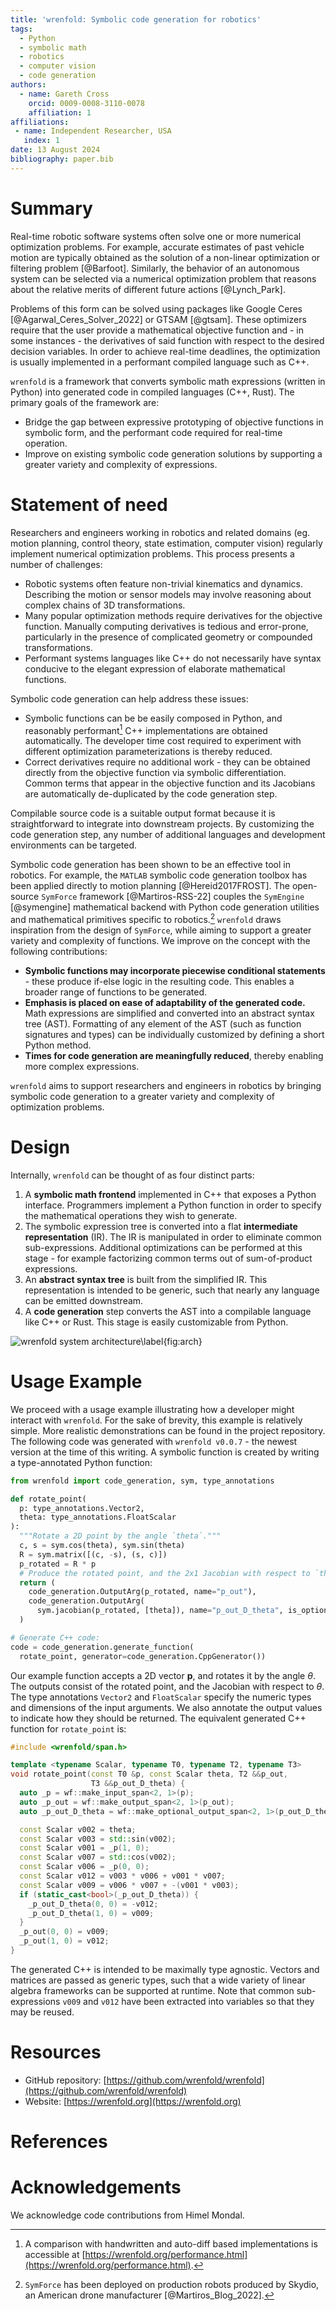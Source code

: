 ```yaml
---
title: 'wrenfold: Symbolic code generation for robotics'
tags:
  - Python
  - symbolic math
  - robotics
  - computer vision
  - code generation
authors:
  - name: Gareth Cross
    orcid: 0009-0008-3110-0078
    affiliation: 1
affiliations:
 - name: Independent Researcher, USA
   index: 1
date: 13 August 2024
bibliography: paper.bib
---
```


# Summary

Real-time robotic software systems often solve one or more numerical optimization problems. For example, accurate estimates of past vehicle motion are typically obtained as the solution of a non-linear optimization or filtering problem [@Barfoot]. Similarly, the behavior of an autonomous system can be selected via a numerical optimization problem that reasons about the relative merits of different future actions [@Lynch_Park].

Problems of this form can be solved using packages like Google Ceres [@Agarwal_Ceres_Solver_2022] or GTSAM [@gtsam]. These optimizers require that the user provide a mathematical objective function and - in some instances - the derivatives of said function with respect to the desired decision variables. In order to achieve real-time deadlines, the optimization is usually implemented in a performant compiled language such as C++.

`wrenfold` is a framework that converts symbolic math expressions (written in Python) into generated code in compiled languages (C++, Rust). The primary goals of the framework are:

* Bridge the gap between expressive prototyping of objective functions in symbolic form, and the performant code required for real-time operation.
* Improve on existing symbolic code generation solutions by supporting a greater variety and complexity of expressions.

# Statement of need

Researchers and engineers working in robotics and related domains (eg. motion planning, control theory, state estimation, computer vision) regularly implement numerical optimization problems. This process presents a number of challenges:

* Robotic systems often feature non-trivial kinematics and dynamics. Describing the motion or sensor models may involve reasoning about complex chains of 3D transformations.
* Many popular optimization methods require derivatives for the objective function. Manually computing derivatives is tedious and error-prone, particularly in the presence of complicated geometry or compounded transformations.
* Performant systems languages like C++ do not necessarily have syntax conducive to the elegant expression of elaborate mathematical functions.

Symbolic code generation can help address these issues:

* Symbolic functions can be be easily composed in Python, and reasonably performant[^1] C++ implementations are obtained automatically. The developer time cost required to experiment with different optimization parameterizations is thereby reduced.
* Correct derivatives require no additional work - they can be obtained directly from the objective function via symbolic differentiation. Common terms that appear in the objective function and its Jacobians are automatically de-duplicated by the code generation step.

Compilable source code is a suitable output format because it is straightforward to integrate into downstream projects. By customizing the code generation step, any number of additional languages and development environments can be targeted.

[^1]: A comparison with handwritten and auto-diff based implementations is accessible at [https://wrenfold.org/performance.html](https://wrenfold.org/performance.html).

Symbolic code generation has been shown to be an effective tool in robotics. For example, the `MATLAB` symbolic code generation toolbox has been applied directly to motion planning [@Hereid2017FROST]. The open-source `SymForce` framework [@Martiros-RSS-22]  couples the `SymEngine` [@symengine] mathematical backend with Python code generation utilities and mathematical primitives specific to robotics.[^2] `wrenfold` draws inspiration from the design of `SymForce`, while aiming to support a greater variety and complexity of functions. We improve on the concept with the following contributions:

* **Symbolic functions may incorporate piecewise conditional statements** - these produce if-else logic in the resulting code. This enables a broader range of functions to be generated.
* **Emphasis is placed on ease of adaptability of the generated code.** Math expressions are simplified and converted into an abstract syntax tree (AST). Formatting of any element of the AST (such as function signatures and types) can be individually customized by defining a short Python method.
* **Times for code generation are meaningfully reduced**, thereby enabling more complex expressions.

`wrenfold` aims to support researchers and engineers in robotics by bringing symbolic code generation to a greater variety and complexity of optimization problems.

[^2]: `SymForce` has been deployed on production robots produced by Skydio, an American drone manufacturer [@Martiros_Blog_2022].

# Design

Internally, `wrenfold` can be thought of as four distinct parts:

1. A **symbolic math frontend** implemented in C++ that exposes a Python interface. Programmers implement a Python function in order to specify the mathematical operations they wish to generate.
2. The symbolic expression tree is converted into a flat **intermediate representation** (IR). The IR is manipulated in order to eliminate common sub-expressions. Additional optimizations can be performed at this stage - for example factorizing common terms out of sum-of-product expressions.
3. An **abstract syntax tree** is built from the simplified IR. This representation is intended to be generic, such that nearly any language can be emitted downstream.
4. A **code generation** step converts the AST into a compilable language like C++ or Rust. This stage is easily customizable from Python.

![`wrenfold` system architecture\label{fig:arch}](figures/architecture.png)

# Usage Example

We proceed with a usage example illustrating how a developer might interact with `wrenfold`. For the sake of brevity, this example is relatively simple. More realistic demonstrations can be found in the project repository. The following code was generated with `wrenfold v0.0.7` - the newest version at the time of this writing. A symbolic function is created by writing a type-annotated Python function:

```python
from wrenfold import code_generation, sym, type_annotations

def rotate_point(
  p: type_annotations.Vector2,
  theta: type_annotations.FloatScalar
):
  """Rotate a 2D point by the angle `theta`."""
  c, s = sym.cos(theta), sym.sin(theta)
  R = sym.matrix([(c, -s), (s, c)])
  p_rotated = R * p
  # Produce the rotated point, and the 2x1 Jacobian with respect to `theta`.
  return (
    code_generation.OutputArg(p_rotated, name="p_out"),
    code_generation.OutputArg(
      sym.jacobian(p_rotated, [theta]), name="p_out_D_theta", is_optional=True)
  )

# Generate C++ code:
code = code_generation.generate_function(
  rotate_point, generator=code_generation.CppGenerator())
```

Our example function accepts a 2D vector $\mathbf{p}$, and rotates it by the angle $\theta$. The outputs consist of the rotated point, and the Jacobian with respect to $\theta$. The type annotations `Vector2` and `FloatScalar` specify the numeric types and dimensions of the input arguments. We also annotate the output values to indicate how they should be returned. The equivalent generated C++ function for ``rotate_point`` is:
```cpp
#include <wrenfold/span.h>

template <typename Scalar, typename T0, typename T2, typename T3>
void rotate_point(const T0 &p, const Scalar theta, T2 &&p_out,
                  T3 &&p_out_D_theta) {
  auto _p = wf::make_input_span<2, 1>(p);
  auto _p_out = wf::make_output_span<2, 1>(p_out);
  auto _p_out_D_theta = wf::make_optional_output_span<2, 1>(p_out_D_theta);

  const Scalar v002 = theta;
  const Scalar v003 = std::sin(v002);
  const Scalar v001 = _p(1, 0);
  const Scalar v007 = std::cos(v002);
  const Scalar v006 = _p(0, 0);
  const Scalar v012 = v003 * v006 + v001 * v007;
  const Scalar v009 = v006 * v007 + -(v001 * v003);
  if (static_cast<bool>(_p_out_D_theta)) {
    _p_out_D_theta(0, 0) = -v012;
    _p_out_D_theta(1, 0) = v009;
  }
  _p_out(0, 0) = v009;
  _p_out(1, 0) = v012;
}
```
The generated C++ is intended to be maximally type agnostic. Vectors and matrices are passed as generic types, such that a wide variety of linear algebra frameworks can be supported at runtime. Note that common sub-expressions `v009` and `v012` have been extracted into variables so that they may be reused.

# Resources

* GitHub repository: [https://github.com/wrenfold/wrenfold](https://github.com/wrenfold/wrenfold)
* Website: [https://wrenfold.org](https://wrenfold.org)

# References

# Acknowledgements

We acknowledge code contributions from Himel Mondal.

